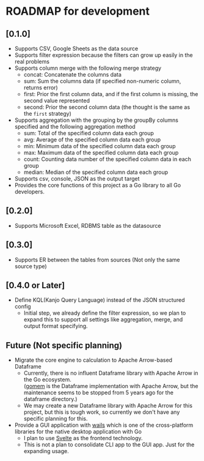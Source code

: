 # ROADMAP for development

## [0.1.0]

 - Supports CSV, Google Sheets as the data source
 - Supports filter expression because the filters can grow up easily in the real problems 
 - Supports column merge with the following merge strategy
   - concat: Concatenate the columns data
   - sum: Sum the columns data (if specified non-numeric column, returns error)
   - first: Prior the first column data, and if the first column is missing, the second value represented
   - second: Prior the second column data (the thought is the same as the `first` strategy)
 - Supports aggregation with the grouping by the groupBy columns specified and the following aggregation method
   - sum: Total of the specified column data each group
   - avg: Average of the specified column data each group 
   - min: Minimum data of the specified column data each group
   - max: Maximum data of the specified column data each group
   - count: Counting data number of the specified column data in each group
   - median: Median of the specified column data each group
 - Supports csv, console, JSON as the output target
 - Provides the core functions of this project as a Go library to all Go developers. 

## [0.2.0]

 - Supports Microsoft Excel, RDBMS table as the datasource

## [0.3.0]

 - Supports ER between the tables from sources (Not only the same source type)

## [0.4.0 or Later]

 - Define KQL(Kanjo Query Language) instead of the JSON structured config
   - Initial step, we already define the filter expression, 
   so we plan to expand this to support all settings like aggregation, merge, and output format specifying.

## Future (Not specific planning)

 - Migrate the core engine to calculation to Apache Arrow-based Dataframe
   - Currently, there is no influent Dataframe library with Apache Arrow in the Go ecosystem.  
     ([gomem](https://github.com/gomem/gomem) is the Dataframe implementation with Apache Arrow, 
   but the maintenance seems to be stopped from 5 years ago for the dataframe directory.)
   - We may create a new Dataframe library with Apache Arrow for this project, but this is tough work, 
   so currently we don't have any specific planning for this.
 - Provide a GUI application with [wails](https://wails.io/) which is one of 
the cross-platform libraries for the native desktop application with Go
   - I plan to use [Svelte](https://svelte.dev/) as the frontend technology.
   - This is not a plan to consolidate CLI app to the GUI app. Just for the expanding usage.